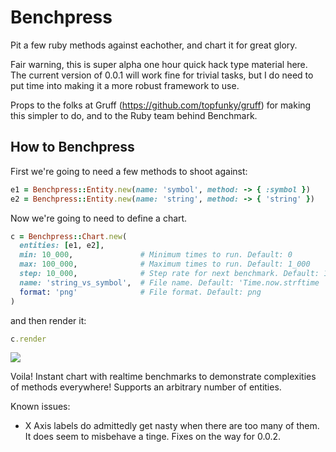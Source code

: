 Benchpress
==========

Pit a few ruby methods against eachother, and chart it for great glory.

Fair warning, this is super alpha one hour quick hack type material here. The current version of 0.0.1 will work fine for trivial tasks, but I do need to put time into making it a more robust framework to use.

Props to the folks at Gruff (https://github.com/topfunky/gruff) for making this simpler to do, and to the Ruby team behind Benchmark.

## How to Benchpress

First we're going to need a few methods to shoot against:
```ruby
e1 = Benchpress::Entity.new(name: 'symbol', method: -> { :symbol })
e2 = Benchpress::Entity.new(name: 'string', method: -> { 'string' })
```

Now we're going to need to define a chart.
```ruby
c = Benchpress::Chart.new(
  entities: [e1, e2],
  min: 10_000,               # Minimum times to run. Default: 0
  max: 100_000,              # Maximum times to run. Default: 1_000
  step: 10_000,              # Step rate for next benchmark. Default: 1
  name: 'string_vs_symbol',  # File name. Default: 'Time.now.strftime '%Y-%m-%d-%H:%M:%S''
  format: 'png'              # File format. Default: png
)
```

and then render it:
```ruby
c.render
```

![](http://i39.tinypic.com/2i11mc0.png)

Voila! Instant chart with realtime benchmarks to demonstrate complexities of methods everywhere! Supports an arbitrary number of entities.

Known issues:
* X Axis labels do admittedly get nasty when there are too many of them. It does seem to misbehave a tinge. Fixes on the way for 0.0.2.
